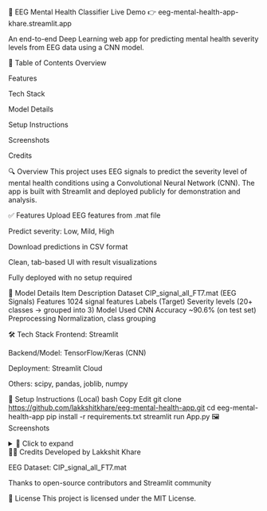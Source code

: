 🧠 EEG Mental Health Classifier
Live Demo 👉 eeg-mental-health-app-khare.streamlit.app

An end-to-end Deep Learning web app for predicting mental health severity levels from EEG data using a CNN model.

📌 Table of Contents
Overview

Features

Tech Stack

Model Details

Setup Instructions

Screenshots

Credits

🔍 Overview
This project uses EEG signals to predict the severity level of mental health conditions using a Convolutional Neural Network (CNN). The app is built with Streamlit and deployed publicly for demonstration and analysis.

✅ Features
Upload EEG features from .mat file

Predict severity: Low, Mild, High

Download predictions in CSV format

Clean, tab-based UI with result visualizations

Fully deployed with no setup required

🧪 Model Details
Item	Description
Dataset	CIP_signal_all_FT7.mat (EEG Signals)
Features	1024 signal features
Labels (Target)	Severity levels (20+ classes → grouped into 3)
Model Used	CNN
Accuracy	~90.6% (on test set)
Preprocessing	Normalization, class grouping

🛠 Tech Stack
Frontend: Streamlit

Backend/Model: TensorFlow/Keras (CNN)

Deployment: Streamlit Cloud

Others: scipy, pandas, joblib, numpy

🚀 Setup Instructions (Local)
bash
Copy
Edit
git clone https://github.com/lakkshitkhare/eeg-mental-health-app.git
cd eeg-mental-health-app
pip install -r requirements.txt
streamlit run App.py
🖼 Screenshots
<details> <summary>🔎 Click to expand</summary>


</details>
🙋‍♂️ Credits
Developed by Lakkshit Khare

EEG Dataset: CIP_signal_all_FT7.mat

Thanks to open-source contributors and Streamlit community

📌 License
This project is licensed under the MIT License.

